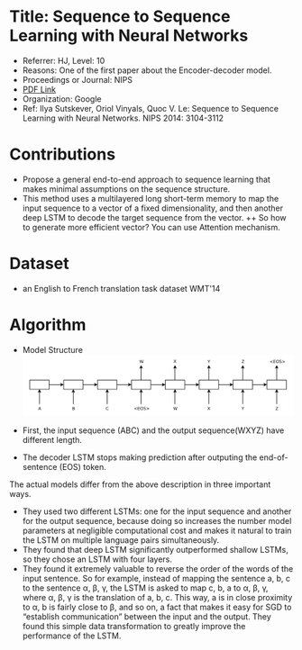 # Title: Sequence to Sequence Learning with Neural Networks
+ Referrer: HJ, Level: 10
+ Reasons: One of the first paper about the Encoder-decoder model.
+ Proceedings or Journal: NIPS
+ [PDF Link](https://arxiv.org/pdf/1409.3215.pdf)  
+ Organization: Google
+ Ref: Ilya Sutskever, Oriol Vinyals, Quoc V. Le: Sequence to Sequence Learning with Neural Networks. NIPS 2014: 3104-3112


# Contributions
+ Propose a general end-to-end approach to sequence learning that makes minimal assumptions on the sequence structure.
+ This method uses a multilayered long short-term memory to map the input sequence to a vector of a fixed dimensionality, and then another deep LSTM to decode the target sequence from the vector.
++ So how to generate more efficient vector? You can use Attention mechanism.


# Dataset
 + an English to French translation task dataset WMT'14
 
 
# Algorithm
+ Model Structure
![Encoder-decoder structure](../Images/Encoder-decoder.png)
   
+ First, the input sequence (ABC) and the output sequence(WXYZ) have different length.
+ The decoder LSTM stops making prediction after outputing the end-of-sentence (EOS) token.

The actual models differ from the above description in three important ways. 
+ They used two different LSTMs: one for the input sequence and another for the output sequence, because doing so increases the number model parameters at negligible computational cost and makes it natural to train the LSTM on multiple language pairs simultaneously. 
+ They found that deep LSTM significantly outperformed shallow LSTMs, so they chose an LSTM with four layers. 
+ They found it extremely valuable to reverse the order of the words of the input sentence. So for example, instead of mapping the sentence a, b, c to the sentence α, β, γ, the LSTM is asked to map c, b, a to α, β, γ, where α, β, γ is the translation of a, b, c. This way, a is in close proximity to α, b is fairly close to β, and so on, a fact that makes it easy for SGD to “establish communication” between the input and the output. They found this simple data transformation to greatly improve the performance of the LSTM.
